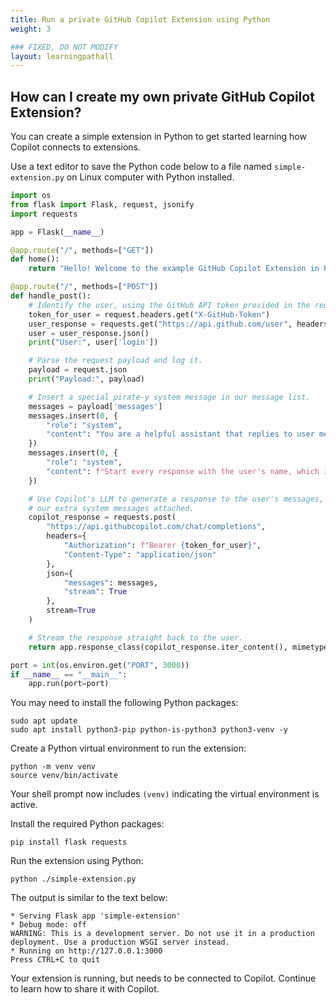 ```yaml
---
title: Run a private GitHub Copilot Extension using Python
weight: 3

### FIXED, DO NOT MODIFY
layout: learningpathall
---
```


## How can I create my own private GitHub Copilot Extension?

You can create a simple extension in Python to get started learning how Copilot connects to extensions.

Use a text editor to save the Python code below to a file named `simple-extension.py` on Linux computer with Python installed.

```python
import os
from flask import Flask, request, jsonify
import requests

app = Flask(__name__)

@app.route("/", methods=["GET"])
def home():
    return "Hello! Welcome to the example GitHub Copilot Extension in Python!"

@app.route("/", methods=["POST"])
def handle_post():
    # Identify the user, using the GitHub API token provided in the request headers.
    token_for_user = request.headers.get("X-GitHub-Token")
    user_response = requests.get("https://api.github.com/user", headers={"Authorization": f"token {token_for_user}"})
    user = user_response.json()
    print("User:", user['login'])

    # Parse the request payload and log it.
    payload = request.json
    print("Payload:", payload)

    # Insert a special pirate-y system message in our message list.
    messages = payload['messages']
    messages.insert(0, {
        "role": "system",
        "content": "You are a helpful assistant that replies to user messages with a focus on software development. Don't answer questions that are not related to software or computing."
    })
    messages.insert(0, {
        "role": "system",
        "content": f"Start every response with the user's name, which is @{user['login']}"
    })

    # Use Copilot's LLM to generate a response to the user's messages, with
    # our extra system messages attached.
    copilot_response = requests.post(
        "https://api.githubcopilot.com/chat/completions",
        headers={
            "Authorization": f"Bearer {token_for_user}",
            "Content-Type": "application/json"
        },
        json={
            "messages": messages,
            "stream": True
        },
        stream=True
    )

    # Stream the response straight back to the user.
    return app.response_class(copilot_response.iter_content(), mimetype='application/json')

port = int(os.environ.get("PORT", 3000))
if __name__ == "__main__":
    app.run(port=port)

```

You may need to install the following Python packages:

```console
sudo apt update
sudo apt install python3-pip python-is-python3 python3-venv -y
```

Create a Python virtual environment to run the extension:

```console
python -m venv venv
source venv/bin/activate
```

Your shell prompt now includes `(venv)` indicating the virtual environment is active. 

Install the required Python packages:

```console
pip install flask requests
```

Run the extension using Python:

```console
python ./simple-extension.py
```

The output is similar to the text below:

```output
* Serving Flask app 'simple-extension'
* Debug mode: off
WARNING: This is a development server. Do not use it in a production deployment. Use a production WSGI server instead.
* Running on http://127.0.0.1:3000
Press CTRL+C to quit
```

Your extension is running, but needs to be connected to Copilot. Continue to learn how to share it with Copilot.